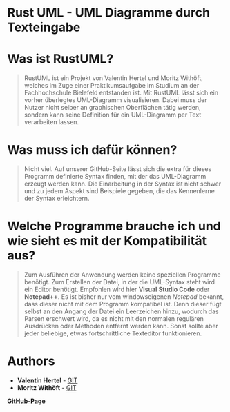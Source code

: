 # Rust UML - UML Diagramme durch Texteingabe

# Was ist RustUML?
> RustUML ist ein Projekt von Valentin Hertel und Moritz Withöft, welches im Zuge einer Praktikumsaufgabe im Studium an der Fachhochschule Bielefeld entstanden ist. Mit RustUML lässt sich ein vorher überlegtes UML-Diagramm visualisieren. Dabei muss der Nutzer nicht selber an graphischen Oberflächen tätig werden, sondern kann seine Definition für ein UML-Diagramm per Text verarbeiten lassen.

# Was muss ich dafür können?
> Nicht viel. Auf unserer GitHub-Seite lässt sich die extra für dieses Programm definierte Syntax finden, mit der das UML-Diagramm erzeugt werden kann. Die Einarbeitung in der Syntax ist nicht schwer und zu jedem Aspekt sind Beispiele gegeben, die das Kennenlerne der Syntax erleichtern.

# Welche Programme brauche ich und wie sieht es mit der Kompatibilität aus?
> Zum Ausführen der Anwendung werden keine speziellen Programme benötigt. Zum Erstellen der Datei, in der die UML-Syntax steht wird ein Editor benötigt. Empfohlen wird hier **Visual Studio Code** oder **Notepad++**. Es ist bisher nur vom windowseigenen *Notepad* bekannt, dass dieser nicht mit dem Programm kompatibel ist. Denn dieser fügt selbst an den Angang der Datei ein Leerzeichen hinzu, wodurch das Parsen erschwert wird, da es nicht mit den normalen regulären Ausdrücken oder Methoden entfernt werden kann. Sonst sollte aber jeder beliebige, etwas fortschrittliche Texteditor funktionieren.

# Authors

* **Valentin Hertel** - [GIT](https://github.com/Valentin235)  
* **Moritz Withöft** - [GIT](https://github.com/mwithoeft)

**[GitHub-Page](https://mwithoeft.github.io/RustUML/)**
